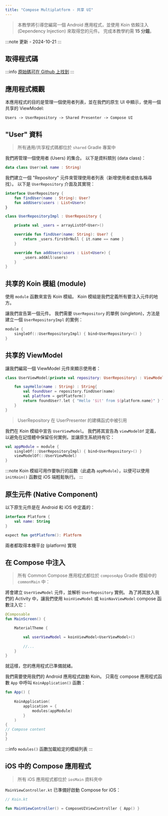 ```yaml
---
title: "Compose Multiplatform - 共享 UI"
---
```

> 本教學將引導您編寫一個 Android 應用程式，並使用 Koin 依賴注入 (Dependency Injection) 來取得您的元件。
> 完成本教學約需 __15 分鐘__。

:::note
更新 - 2024-10-21
:::

## 取得程式碼

:::info
[原始碼可在 Github 上找到](https://github.com/InsertKoinIO/koin-getting-started/tree/main/ComposeMultiplatform)
:::

## 應用程式概觀

本應用程式的目的是管理一個使用者列表，並在我們的原生 UI 中顯示，使用一個共享的 ViewModel:

`Users -> UserRepository -> Shared Presenter -> Compose UI`

## "User" 資料

> 所有通用/共享程式碼都位於 `shared` Gradle 專案中

我們將管理一個使用者 (Users) 的集合。 以下是資料類別 (data class)：

```kotlin
data class User(val name : String)
```

我們建立一個 "Repository" 元件來管理使用者列表（新增使用者或依名稱尋找）。 以下是 `UserRepository` 介面及其實現：

```kotlin
interface UserRepository {
    fun findUser(name : String): User?
    fun addUsers(users : List<User>)
}

class UserRepositoryImpl : UserRepository {

    private val _users = arrayListOf<User>()

    override fun findUser(name: String): User? {
        return _users.firstOrNull { it.name == name }
    }

    override fun addUsers(users : List<User>) {
        _users.addAll(users)
    }
}
```

## 共享的 Koin 模組 (module)

使用 `module` 函數來宣告 Koin 模組。 Koin 模組是我們定義所有要注入元件的地方。

讓我們宣告第一個元件。 我們需要 `UserRepository` 的單例 (singleton)，方法是建立一個 `UserRepositoryImpl` 的實例：

```kotlin
module {
    singleOf(::UserRepositoryImpl) { bind<UserRepository>() }
}
```

## 共享的 ViewModel

讓我們編寫一個 ViewModel 元件來顯示使用者：

```kotlin
class UserViewModel(private val repository: UserRepository) : ViewModel() {

    fun sayHello(name : String) : String{
        val foundUser = repository.findUser(name)
        val platform = getPlatform()
        return foundUser?.let { "Hello '$it' from ${platform.name}" } ?: "User '$name' not found!"
    }
}
```

> UserRepository 在 UserPresenter 的建構函式中被引用

我們在 Koin 模組中宣告 `UserViewModel`。 我們將其宣告為 `viewModelOf` 定義，以避免在記憶體中保留任何實例，並讓原生系統持有它：

```kotlin
val appModule = module {
    singleOf(::UserRepositoryImpl) { bind<UserRepository>() }
    viewModelOf(::UserViewModel)
}
```

:::note
Koin 模組可用作要執行的函數（此處為 `appModule`），以便可以使用 `initKoin()` 函數從 iOS 端輕鬆執行。
:::

## 原生元件 (Native Component)

以下原生元件是在 Android 和 iOS 中定義的：

```kotlin
interface Platform {
    val name: String
}

expect fun getPlatform(): Platform
```

兩者都取得本機平台 (platform) 實現

## 在 Compose 中注入

> 所有 Common Compose 應用程式都位於 `composeApp` Gradle 模組中的 `commonMain` 中：

將會建立 `UserViewModel` 元件，並解析 `UserRepository` 實例。 為了將其放入我們的 Activity 中，讓我們使用 `koinViewModel` 或 `koinNavViewModel` compose 函數注入它：

```kotlin
@Composable
fun MainScreen() {

    MaterialTheme {

        val userViewModel = koinViewModel<UserViewModel>()
        
        //...
    }
}
```

就這樣，您的應用程式已準備就緒。

我們需要使用我們的 Android 應用程式啟動 Koin。 只需在 compose 應用程式函數 `App` 中呼叫 `KoinApplication()` 函數：

```kotlin
fun App() {
    
    KoinApplication(
        application = {
            modules(appModule)
        }
    )
{
// Compose content
}
}
```

:::info
`modules()` 函數加載給定的模組列表
:::

## iOS 中的 Compose 應用程式

> 所有 iOS 應用程式都位於 `iosMain` 資料夾中

`MainViewController.kt` 已準備好啟動 Compose for iOS：

```kotlin
// Koin.kt

fun MainViewController() = ComposeUIViewController { App() }
```